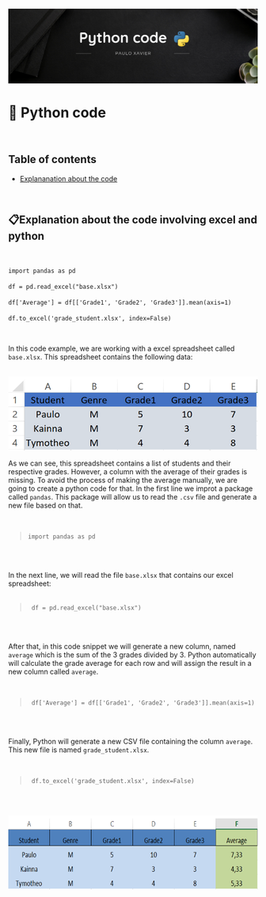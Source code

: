 ![Python image](https://github.com/paulo-xavier/uc10-documentation/blob/main/assets/python.png)

# 🐍 Python code 

<br>

 ## Table of contents
- [Explananation about the code](#explanation-about-the-code-involving-excel-and-python)

<br>

## 📋Explanation about the code involving excel and python

<br>

```
import pandas as pd

df = pd.read_excel("base.xlsx") 

df['Average'] = df[['Grade1', 'Grade2', 'Grade3']].mean(axis=1)

df.to_excel('grade_student.xlsx', index=False)
```

<br>

 In this code example, we are working with a excel spreadsheet called `base.xlsx`. This spreadsheet contains the following data: 
 <br><br>


 <img src = "https://github.com/paulo-xavier/uc10-documentation/blob/main/assets/excel1.png" width="550px" height="150px">


<br>

As we can see, this spreadsheet contains a list of students and their respective grades. However, a column with the average of their grades is missing. To avoid the process of making the average manually, we are going to create a python code for that. 
In the first line we improt a package called <code>pandas</code>. This package will allow us to read the <code>.csv</code> file and generate a new file based on that. 

<br>

> <code>import pandas as pd </code> </p>

<br> <br>

In the next line, we will read the file `base.xlsx` that contains our excel spreadsheet:
<br> <br>

>  <code> df = pd.read_excel("base.xlsx") </code>  </p>

<br><br>

After that, in this code snippet we will generate a new column, named `average` which is the sum of the 3 grades divided by 3. Python automatically will calculate the grade average for each row and will assign the result in a new column called `average`.   

<br>

> <p> <code> df['Average'] = df[['Grade1', 'Grade2', 'Grade3']].mean(axis=1) </code>  </p>

<br><br>

Finally, Python will generate a new CSV file containing the column <code>average</code>. This new file is named <code>grade_student.xlsx</code>. 

<br>

> <p> <code> df.to_excel('grade_student.xlsx', index=False) </code> </p>

<br><br>

<img src = "https://github.com/paulo-xavier/uc10-documentation/blob/main/assets/excel2.png" width ="550px" height ="150px">


